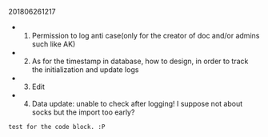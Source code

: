 201806261217
* 1. Permission to log anti case(only for the creator of doc and/or admins such like AK)
* 2. As for the timestamp in database, how to design, in order to track the initialization and update logs
* 3. Edit
* 4. Data update: unable to check after logging! I suppose not about socks but the import too early?
```
test for the code block. :P
```
